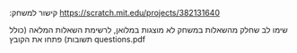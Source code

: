 :קישור למשחק
https://scratch.mit.edu/projects/382131640

שימו לב שחלק מהשאלות במשחק לא מוצגות במלואן, לרשימת השאלות המלאה (כולל תשובות) פתחו את הקובץ
questions.pdf
